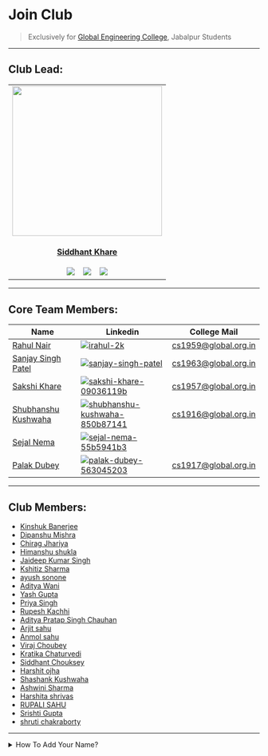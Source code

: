 # Join Club

> Exclusively for [Global Engineering College](https://www.globalengineeringcollege.com/), Jabalpur Students

----

## Club Lead:

   
<table>
<tr>
<td align="center"><a href="https://github.com/Siddhant-K-code"><img src="https://github.com/Siddhant-K-code.png" width=300px height=300px /></a></br> <h4 style="color:red;"><a href="https://github.com/Siddhant-K-code">Siddhant Khare</a></h4>
<a href="https://www.linkedin.com/in/siddhantkhare24//"><img src="https://img.shields.io/badge/linkedin-%230077B5.svg?style=for-the-badge&logo=linkedin&logoColor=white" ></a>
   &nbsp;&nbsp;
 <a href="https://twitter.com/Siddhant_K_code"><img src="https://img.shields.io/badge/Siddhant_K_code-%231DA1F2.svg?style=for-the-badge&logo=Twitter&logoColor=white" ></a>
   &nbsp;&nbsp;
   <a href="mailto:Siddhantkhare2694@gmail.com"><img src="https://img.shields.io/badge/Gmail-D14836?style=for-the-badge&logo=gmail&logoColor=white"></a>
</td>
</tr>
</table>
   
   
----

## Core Team Members:
   
| Name | Linkedin | College Mail |
--- | --- | ---
| [Rahul Nair](https://github.com/HatGuy68) |[![irahul-2k](https://img.shields.io/badge/linkedin-%230077B5.svg?style=for-the-badge&logo=linkedin&logoColor=white)](https://www.linkedin.com/in/irahul-2k/) | [cs1959@global.org.in](mailto:cs1959@global.org.in) |
| [Sanjay Singh Patel](https://github.com/sanjay-singh-patel) | [![sanjay-singh-patel](https://img.shields.io/badge/linkedin-%230077B5.svg?style=for-the-badge&logo=linkedin&logoColor=white)](https://www.linkedin.com/in/sanjay-singh-patel/) | [cs1963@global.org.in](mailto:cs1963@global.org.in) |
| [Sakshi Khare](https://github.com/SakshiKhare7)|[![sakshi-khare-09036119b](https://img.shields.io/badge/linkedin-%230077B5.svg?style=for-the-badge&logo=linkedin&logoColor=white)](https://www.linkedin.com/in/sakshi-khare-09036119b/)| [cs1957@global.org.in](mailto:cs1957@global.org.in) |
| [Shubhanshu Kushwaha](https://github.com/Shubhanshu-1507) | [![shubhanshu-kushwaha-850b87141](https://img.shields.io/badge/linkedin-%230077B5.svg?style=for-the-badge&logo=linkedin&logoColor=white)](https://www.linkedin.com/in/shubhanshu-kushwaha-850b87141/) | [cs1916@global.org.in](mailto:cs1916@global.org.in) |
| [Sejal Nema](https://github.com/sejalnema27) |[![sejal-nema-55b5941b3](https://img.shields.io/badge/linkedin-%230077B5.svg?style=for-the-badge&logo=linkedin&logoColor=white)](https://www.linkedin.com/in/sejal-nema-55b5941b3/)| <!-- [cs1957@global.org.in](mailto:cs1957@global.org.in) --> |
| [Palak Dubey](https://github.com/pal-web) |[![palak-dubey-563045203](https://img.shields.io/badge/linkedin-%230077B5.svg?style=for-the-badge&logo=linkedin&logoColor=white)](https://www.linkedin.com/in/palak-dubey-563045203/)| [cs1917@global.org.in](mailto:cs1917@global.org.in) |
 
----
   
## Club Members:

 - [Kinshuk Banerjee](https://github.com/kinshukbanerjee899)
 - [Dipanshu Mishra](https://github.com/dipanshumishra)
 - [Chirag Jhariya](https://github.com/Cheeku363)
 - [Himanshu shukla](https://github.com/himanshushukla2604)  
 - [Jaideep Kumar Singh](https://github.com/jstar2708)
 - [Kshitiz Sharma](https://github.com/clunkiersalt817)
 - [ayush sonone](https://github.com/ayushsonone07)
 - [Aditya Wani](https://github.com/Aditya-0215)
 - [Yash Gupta](https://github.com/Yash-Gupta1209)
 - [Priya Singh](https://github.com/priyasinghjat)
 - [Rupesh Kachhi](https://github.com/rupesh-kachhi)
 - [Aditya Pratap Singh Chauhan](https://github.com/Aditya2086)
 - [Arjit sahu](https://github.com/01arjitsahu)
 - [Anmol sahu](https://github.com/anmolsahu901)
 - [Viraj Choubey](https://github.com/virajchoubey)
 - [Kratika Chaturvedi](https://github.com/Kratika02)
 - [Siddhant Chouksey](https://github.com/HeySiddhant)
 - [Harshit ojha](https://github.com/HeySkidee)
 - [Shashank Kushwaha](https://github.com/ShashankK02)
 - [Ashwini Sharma](https://github.com/Ashwini17)
 - [Harshita shrivas](https://github.com/Harshitabh)
 - [RUPALI SAHU](https://github.com/rupali399)
 - [Srishti Gupta](https://github.com/Srishti19111999)
 - [shruti chakraborty](https://github.com/chakraborty-shruti)
  
  
  
  
  
  
  
  
  
  
  
  
  
  
  
  
  
  
----
  
<details>
<summary>How To Add Your Name?</summary>

  #### Click On Edit Button:
  
   ![image](https://user-images.githubusercontent.com/55068936/132330078-26192feb-ae82-40b0-a454-5b7dd52e4df6.png)
  
  ----
  
  #### Add Your Name:
  
   ![image](https://user-images.githubusercontent.com/55068936/132330530-f275a6d2-2bec-4110-a55e-8e6adce3fac6.png)

    
  ----
  
   #### Commit Your Changes:
  
   ![image](https://user-images.githubusercontent.com/55068936/132330660-b511610e-fec6-469b-97d0-746a275d6af3.png)

 ----
  #### Create Pull Request
     click on `Contribute`
 
 ![image](https://user-images.githubusercontent.com/55068936/132480137-e8d9fdf9-aa69-499d-acc2-1fac3e9f18e0.png)

  ----
 
 Add Title And Description & `Create Pull Request`

</details>
